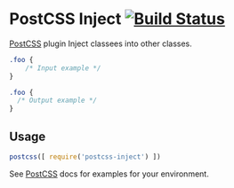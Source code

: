 # PostCSS Inject [![Build Status][ci-img]][ci]

[PostCSS] plugin Inject classees into other classes.

[PostCSS]: https://github.com/postcss/postcss
[ci-img]:  https://travis-ci.org/JoeCianflone/postcss-inject.svg
[ci]:      https://travis-ci.org/JoeCianflone/postcss-inject

```css
.foo {
    /* Input example */
}
```

```css
.foo {
  /* Output example */
}
```

## Usage

```js
postcss([ require('postcss-inject') ])
```

See [PostCSS] docs for examples for your environment.
